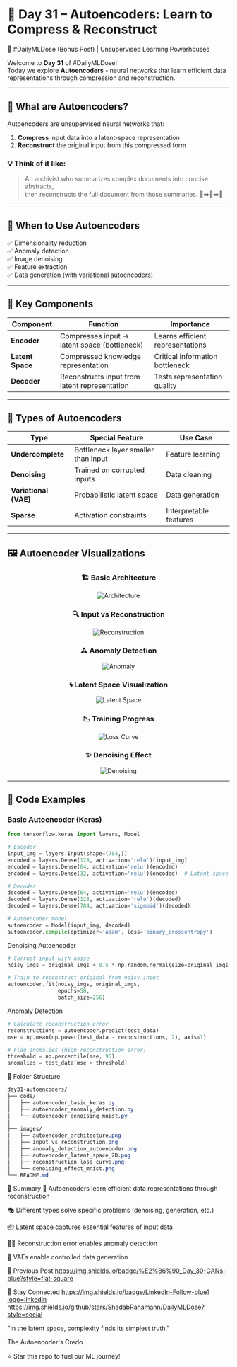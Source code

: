 # 🧠 Day 31 – Autoencoders: Learn to Compress & Reconstruct  
🎯 #DailyMLDose (Bonus Post) | Unsupervised Learning Powerhouses

Welcome to **Day 31** of #DailyMLDose!  
Today we explore **Autoencoders** - neural networks that learn efficient data representations through compression and reconstruction.

---

## 🚀 What are Autoencoders?

Autoencoders are unsupervised neural networks that:
1. **Compress** input data into a latent-space representation
2. **Reconstruct** the original input from this compressed form

### 💡 Think of it like:
> An archivist who summarizes complex documents into concise abstracts,  
> then reconstructs the full document from those summaries. 📄➡️📝➡️📄

---

## 🎯 When to Use Autoencoders

✅ Dimensionality reduction  
✅ Anomaly detection  
✅ Image denoising  
✅ Feature extraction  
✅ Data generation (with variational autoencoders)

---

## 🔑 Key Components

| Component         | Function                                      | Importance |
|-------------------|-----------------------------------------------|------------|
| **Encoder**       | Compresses input → latent space (bottleneck)  | Learns efficient representations |
| **Latent Space**  | Compressed knowledge representation           | Critical information bottleneck |
| **Decoder**       | Reconstructs input from latent representation | Tests representation quality |

---

## 🧩 Types of Autoencoders

| Type                | Special Feature                       | Use Case                  |
|---------------------|----------------------------------------|---------------------------|
| **Undercomplete**   | Bottleneck layer smaller than input    | Feature learning          |
| **Denoising**       | Trained on corrupted inputs           | Data cleaning             |
| **Variational (VAE)**| Probabilistic latent space            | Data generation           |
| **Sparse**          | Activation constraints                | Interpretable features    |

---

## 🖼️ Autoencoder Visualizations

<div align="center">

### 🏗️ Basic Architecture  
![Architecture](images/autoencoder_architecture.png)  

### 🔍 Input vs Reconstruction  
![Reconstruction](images/input_vs_reconstruction.png)  

### ⚠️ Anomaly Detection  
![Anomaly](images/anomaly_detection_autoencoder.png)  

### 🌀 Latent Space Visualization  
![Latent Space](images/autoencoder_latent_space_2D.png)  

### 📉 Training Progress  
![Loss Curve](images/reconstruction_loss_curve.png)  

### ✨ Denoising Effect  
![Denoising](images/denoising_effect_mnist.png)  
</div>

---

## 🧪 Code Examples

### Basic Autoencoder (Keras)
```python
from tensorflow.keras import layers, Model

# Encoder
input_img = layers.Input(shape=(784,))
encoded = layers.Dense(128, activation='relu')(input_img)
encoded = layers.Dense(64, activation='relu')(encoded)
encoded = layers.Dense(32, activation='relu')(encoded)  # Latent space

# Decoder
decoded = layers.Dense(64, activation='relu')(encoded)
decoded = layers.Dense(128, activation='relu')(decoded)
decoded = layers.Dense(784, activation='sigmoid')(decoded)

# Autoencoder model
autoencoder = Model(input_img, decoded)
autoencoder.compile(optimizer='adam', loss='binary_crossentropy')
```
Denoising Autoencoder
```python
# Corrupt input with noise
noisy_imgs = original_imgs + 0.5 * np.random.normal(size=original_imgs.shape)

# Train to reconstruct original from noisy input
autoencoder.fit(noisy_imgs, original_imgs, 
                epochs=50, 
                batch_size=256)
```
Anomaly Detection
```python
# Calculate reconstruction error
reconstructions = autoencoder.predict(test_data)
mse = np.mean(np.power(test_data - reconstructions, 2), axis=1)

# Flag anomalies (high reconstruction error)
threshold = np.percentile(mse, 95)
anomalies = test_data[mse > threshold]
```
📂 Folder Structure
```css
day31-autoencoders/
├── code/
│   ├── autoencoder_basic_keras.py
│   ├── autoencoder_anomaly_detection.py
│   └── autoencoder_denoising_mnist.py
│
├── images/
│   ├── autoencoder_architecture.png
│   ├── input_vs_reconstruction.png
│   ├── anomaly_detection_autoencoder.png
│   ├── autoencoder_latent_space_2D.png
│   ├── reconstruction_loss_curve.png
│   └── denoising_effect_mnist.png
└── README.md
```
🧠 Summary
🔄 Autoencoders learn efficient data representations through reconstruction

🎭 Different types solve specific problems (denoising, generation, etc.)

📦 Latent space captures essential features of input data

🕵️‍♂️ Reconstruction error enables anomaly detection

🎨 VAEs enable controlled data generation

🔁 Previous Post
https://img.shields.io/badge/%E2%86%90_Day_30-GANs-blue?style=flat-square

🙌 Stay Connected
https://img.shields.io/badge/LinkedIn-Follow-blue?logo=linkedin
https://img.shields.io/github/stars/ShadabRahamann/DailyMLDose?style=social

"In the latent space, complexity finds its simplest truth."

The Autoencoder's Credo

⭐ Star this repo to fuel our ML journey!

